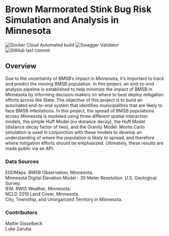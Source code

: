 # Brown Marmorated Stink Bug Risk Simulation and Analysis in Minnesota

![Docker Cloud Automated build](https://img.shields.io/docker/cloud/build/mattiegisselbeck/bmsb-risk-simulation-minnesota/api)
![Swagger Validator](https://img.shields.io/swagger/valid/3.0?specUrl=https://bmsb-risk-simulation-minnesota-tr6xl5mv3a-uc.a.run.app/api/v1/doc)
![GitHub last commit](https://img.shields.io/github/last-commit/mattiegisselbeck/bmsb-risk-analysis-minnesota)

## Overview 
Due to the uncertainty of BMSB’s impact in Minnesota, it’s important to track and predict the moving BMSB population. In this project, an end-to-end analysis pipeline is established to help minimize the impact of BMSB in Minnesota by informing decision-makers on where to best deploy mitigation efforts across the State. The objective of this project is to build an automated end-to-end system that identifies municipalities that are likely to face BMSB infestations. In this project, the spread of BMSB populations across Minnesota is modeled using three different spatial interaction models, the simple Huff Model (no distance decay), the Huff Model (distance decay factor of two), and the Gravity Model. Monte Carlo simulation is used in conjunction with these models to develop an understanding of where the population is likely to spread, and therefore where mitigation efforts should be emphasized. Ultimately, these results are made public via an API.

### Data Sources 
EDDMaps. BMSB Observation, Minnesota. <br>
Minnesota Digital Elevation Model - 30 Meter Resolution. U.S. Geological Survey. <br>
IEM. RWIS Weather, Minnesota. <br>
NCLD 2019 Land Cover, Minnesota. <br>
City, Township, and Unorganized Territory in Minnesota. 

### Contributors 
Mattie Gisselbeck
<br>
Luke Zaruba

